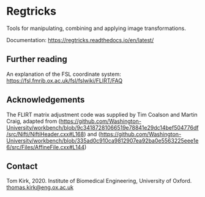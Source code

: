 # Regtricks
Tools for manipulating, combining and applying image transformations.  

Documentation: https://regtricks.readthedocs.io/en/latest/


## Further reading
An explanation of the FSL coordinate system: https://fsl.fmrib.ox.ac.uk/fsl/fslwiki/FLIRT/FAQ

## Acknowledgements 
The FLIRT matrix adjustment code was supplied by Tim Coalson and Martin Craig, adapted from (https://github.com/Washington-University/workbench/blob/9c34187281066519e78841e29dc14bef504776df/src/Nifti/NiftiHeader.cxx#L168) and (https://github.com/Washington-University/workbench/blob/335ad0c910ca9812907ea92ba0e5563225eee1e6/src/Files/AffineFile.cxx#L144)

## Contact 
Tom Kirk, 2020.
Institute of Biomedical Engineering, University of Oxford. 
thomas.kirk@eng.ox.ac.uk